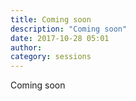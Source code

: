 ```yaml
---
title: Coming soon
description: "Coming soon"
date: 2017-10-28 05:01
author:
category: sessions
---
```

Coming soon